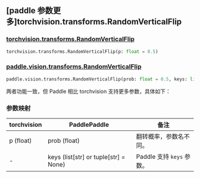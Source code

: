 ## [paddle 参数更多]torchvision.transforms.RandomVerticalFlip

### [torchvision.transforms.RandomVerticalFlip](https://pytorch.org/vision/main/generated/torchvision.transforms.RandomVerticalFlip.html?highlight=randomverticalflip#torchvision.transforms.RandomVerticalFlip)

```python
torchvision.transforms.RandomVerticalFlip(p: float = 0.5)
```

### [paddle.vision.transforms.RandomVerticalFlip](https://www.paddlepaddle.org.cn/documentation/docs/zh/develop/api/paddle/vision/transforms/RandomVerticalFlip_cn.html)

```python
paddle.vision.transforms.RandomVerticalFlip(prob: float = 0.5, keys: list[str] | tuple[str] = None)
```

两者功能一致，但 Paddle 相比 torchvision 支持更多参数，具体如下：

### 参数映射

| torchvision | PaddlePaddle | 备注                                                         |
| ------------------------------------------- | -------------------------------------------- | ------------------------------------------------------------ |
| p (float)                                   | prob (float)                                 | 翻转概率，参数名不同。                                       |
| -                                           | keys (list[str] or tuple[str] = None)        | Paddle 支持 `keys` 参数。             |
